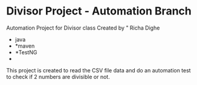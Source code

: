 # Divisor Project - Automation Branch
Automation Project for Divisor class
Created by " Richa Dighe

* java
* *maven
* *TestNG
* 
This project is created to read the CSV file data and do an automation test to check if 2 numbers are divisible or not.
